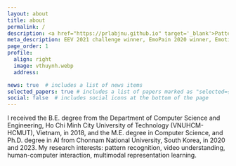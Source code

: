 ```yaml
---
layout: about
title: about
permalink: /
description: <a href="https://prlabjnu.github.io" target='_blank'>Pattern Recognition Lab - Chonnam Nat'l Univ.</a>
meta_description: EEV 2021 challenge winner, EmoPain 2020 winner, EmotiW 2019 winner, affective computing, video understanding, multimodal emotion, pain estimation
page_order: 1
profile:
  align: right
  image: vthuynh.webp
  address:

news: true  # includes a list of news items
selected_papers: true # includes a list of papers marked as "selected={true}"
social: false  # includes social icons at the bottom of the page
---
```


I received the B.E. degree from the Department of Computer Science and Engineering, Ho Chi Minh City University of Technology (VNUHCM-HCMUT), Vietnam, in 2018, and the M.E. degree in Computer Science, and Ph.D. degree in AI from Chonnam National University, South Korea, in 2020 and 2023. My research interests: pattern recognition, video understanding, human-computer interaction, multimodal representation learning.
